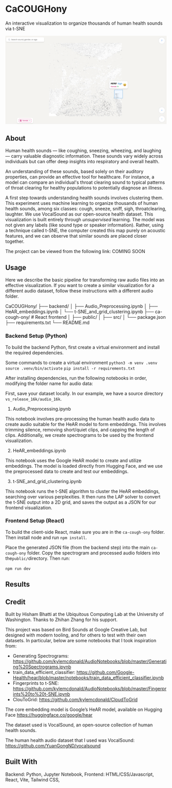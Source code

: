 # CaCOUGHony
An interactive visualization to organize thousands of human health sounds via t-SNE

![Exmaple Visualization](img/cover.png)

## About

Human health sounds — like coughing, sneezing, wheezing, and laughing — carry valuable diagnostic information. These sounds vary widely across individuals but can offer deep insights into respiratory and overall health.

An understanding of these sounds, based solely on their auditory properties, can provide an effective tool for healthcare. For instance, a model can compare an individual's throat clearing sound to typical patterns of throat clearing for healthy populations to potentially diagnose an illness.

A first step towards understanding health sounds involves clustering them. This experiment uses machine learning to organize thousands of human health sounds, among six classes: cough, sneeze, sniff, sigh, throatclearing, laughter. We use VocalSound as our open-source health dataset. This visualization is built entirely through *unsupervised* learning. The model was not given any labels (like sound type or speaker information). Rather, using a technique called t-SNE, the computer created this map purely on acoustic features, and we can observe that similar sounds are placed closer together.

The project can be viewed from the following link: COMING SOON

## Usage

Here we describe the basic pipeline for transforming raw audio files into an effective visualization. If you want to create a similar visualization for a different audio dataset, follow these instructions with a different audio folder.

CaCOUGHony/
├── backend/
│   ├── Audio_Preprocessing.ipynb
│   ├── HeAR_embeddings.ipynb
│   └── t-SNE_and_grid_clustering.ipynb
├── ca-cough-ony/         # React frontend
│   ├── public/
│   ├── src/
│   └── package.json
├── requirements.txt
└── README.md

### Backend Setup (Python)

To build the backend Python, first create a virtual environment and install the required dependencies.

Some commands to create a virtual environment
```python3 -m venv .venv```
```source .venv/bin/activate```
```pip install -r requirements.txt```

After installing dependencies, run the following notebooks in order, modifying the folder name for audio data:

First, save your dataset locally. In our example, we have a source directory `vs_release_16k/audio_16k`.

1. Audio_Preprocessing.ipynb

This notebook involves pre-processing the human health audio data to create audio suitable for the HeAR model to form embeddings. This involves trimming silence, removing short/quiet clips, and capping the length of clips. Additionally, we create spectrograms to be used by the frontend visualization.

2. HeAR_embeddings.ipynb

This notebook uses the Google HeAR model to create and utilize embeddings. The model is loaded directly from Hugging Face, and we use the preprocessed data to create and test our embeddings.

3. t-SNE_and_grid_clustering.ipynb

This notebook runs the t-SNE algorithm to cluster the HeAR embeddings, searching over various perplexities. It then runs the LAP solver to convert the t-SNE output into a 2D grid, and saves the output as a JSON for our frontend visualization.

### Frontend Setup (React)

To build the client-side React, make sure you are in the `ca-cough-ony` folder. Then install node and run `npm install`.

Place the generated JSON file (from the backend step) into the main `ca-cough-ony` folder. Copy the spectrogram and processed audio folders into the`public/`directory. Then run:

`npm run dev`

## Results



## Credit

Built by Hisham Bhatti at the Ubiquitous Computing Lab at the University of Washington. Thanks to Zhihan Zhang for his support.

This project was based on Bird Sounds at Google Creative Lab, but designed with modern tooling, and for others to test with their own datasets. In particular, below are some notebooks that I took inspiration from:

* Generating Spectrograms: https://github.com/kylemcdonald/AudioNotebooks/blob/master/Generating%20Spectrograms.ipynb
* train_data_efficient_classifier: https://github.com/Google-Health/hear/blob/master/notebooks/train_data_efficient_classifier.ipynb
* Fingerprints to t-SNE: https://github.com/kylemcdonald/AudioNotebooks/blob/master/Fingerprints%20to%20t-SNE.ipynb
* ClouToGrid: https://github.com/kylemcdonald/CloudToGrid

The core embedding model is Google’s HeAR model, available on Hugging Face https://huggingface.co/google/hear

The dataset used is VocalSound, an open-source collection of human health sounds.

The human health audio dataset that I used was VocalSound: https://github.com/YuanGongND/vocalsound


## Built With

Backend: Python, Jupyter Notebook,
Frontend: HTML/CSS/Javascript, React, Vite, Tailwind CSS,
